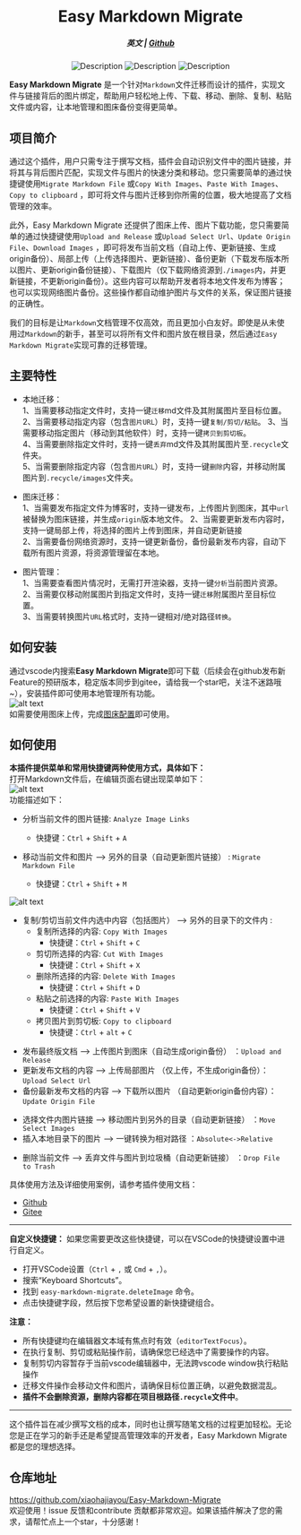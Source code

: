 <div align="center" style="font-size: 1em;"><h1><strong>Easy Markdown Migrate</strong></h1></div>  
<div align="center" ><h5><strong>英文</strong> | <a href="https://github.com/xiaohajiayou/Easy-Markdown-Migrate"><strong>Github</strong></a><h5></div>   
<p align="center" >  
  <img src="https://img.shields.io/badge/code_style-standard-brightgreen.svg?style=flat-square)](https://standardjs.com" alt="Description">  
  <img src="https://img.shields.io/github/license/xiaohajiayou/Easy-Markdown-Migrate" alt="Description">  
  <img src="https://img.shields.io/visual-studio-marketplace/stars/Hacode.easy-markdown-migrate?color=%23FFA500%20" alt="Description">  
</p>  



  



**Easy Markdown Migrate** 是一个针对`Markdown`文件迁移而设计的插件，实现文件与链接背后的图片绑定，帮助用户轻松地上传、下载、移动、删除、复制、粘贴文件或内容，让本地管理和图床备份变得更简单。


项目简介
---------------
通过这个插件，用户只需专注于撰写文档，插件会自动识别文件中的图片链接，并将其与背后图片匹配，实现文件与图片的快速分类和移动。您只需要简单的通过快捷键使用`Migrate Markdown File` 或`Copy With Images`、`Paste With Images`、`Copy to clipboard` ，即可将文件与图片迁移到你所需的位置，极大地提高了文档管理的效率。

此外，Easy Markdown Migrate 还提供了图床上传、图片下载功能，您只需要简单的通过快捷键使用`Upload and Release` 或`Upload Select Url`、`Update Origin File`、`Download Images` ，即可将发布当前文档（自动上传、更新链接、生成origin备份）、局部上传（上传选择图片、更新链接）、备份更新（下载发布版本所以图片、更新origin备份链接）、下载图片（仅下载网络资源到`./images`内，并更新链接，不更新origin备份）。这些内容可以帮助开发者将本地文件发布为博客；也可以实现网络图片备份。这些操作都自动维护图片与文件的关系，保证图片链接的正确性。

我们的目标是让`Markdown`文档管理不仅高效，而且更加小白友好。即使是从未使用过`Markdown`的新手，甚至可以将所有文件和图片放在根目录，然后通过`Easy Markdown Migrate`实现可靠的迁移管理。  

主要特性  
---------------
- 本地迁移：  
1、当需要移动指定文件时，支持一键`迁移`md文件及其附属图片至目标位置。     
2、当需要移动指定内容（包含`图片URL`）时，支持一键`复制/剪切/粘贴`。
3、当需要移动指定图片（移动到其他软件）时，支持一键`拷贝到剪切板`。       
4、当需要删除指定文件时，支持一键`丢弃`md文件及其附属图片至`.recycle`文件夹。     
5、当需要删除指定内容（包含`图片URL`）时，支持一键`删除`内容，并移动附属图片到`.recycle/images`文件夹。     



- 图床迁移：  
1、当需要发布指定文件为博客时，支持一键发布，上传图片到图床，其中`url`被替换为图床链接，并生成`origin`版本地文件。
2、当需要更新发布内容时，支持一键局部上传，将选择的图片上传到图床，并自动更新链接     
2、当需要备份网络资源时，支持一键更新备份，备份最新发布内容，自动下载所有图片资源，将资源管理留在本地。     

- 图片管理：  
1、当需要查看图片情况时，无需打开渲染器，支持一键`分析`当前图片资源。    
2、当需要仅移动附属图片到指定文件时，支持一键`迁移`附属图片至目标位置。       
3、当需要转换图片`URL`格式时，支持一键相对/绝对路径`转换`。       



如何安装
---------------
通过vscode内搜索**Easy Markdown Migrate**即可下载（后续会在github发布新Feature的预研版本，稳定版本同步到gitee，请给我一个star吧，关注不迷路哦~），安装插件即可使用本地管理所有功能。   
![alt text](https://s2.loli.net/2024/12/09/FubaJ91Ior5H7Xt.png)  
如需要使用图床上传，完成[图床配置](https://gitee.com/lilhah/easy-markdown-migrate/wikis/Home)即可使用。  


如何使用
---------------
**本插件提供菜单和常用快捷键两种使用方式，具体如下：**    
打开Markdown文件后，在编辑页面右键出现菜单如下：    
![alt text](https://s2.loli.net/2024/12/20/wFGAuzDdTgkKfYV.png)      
功能描述如下：     
- 分析当前文件的图片链接:  `Analyze Image Links`  
  - 快捷键：`Ctrl` + `Shift` + `A`   
  
- 移动当前文件和图片 --> 另外的目录（自动更新图片链接） :  `Migrate Markdown File`  
  - 快捷键：`Ctrl` + `Shift` + `M`  
  
![alt text](https://s2.loli.net/2024/12/09/P9XEhwRUTyn1biJ.gif)        
- 复制/剪切当前文件内选中内容（包括图片） --> 另外的目录下的文件内 :  
  - 复制所选择的内容:  `Copy With Images`    
    - 快捷键：`Ctrl` + `Shift` + `C`   
  - 剪切所选择的内容:  `Cut With Images`    
    - 快捷键：`Ctrl` + `Shift` + `X` 
  - 删除所选择的内容:  `Delete With Images`    
    - 快捷键：`Ctrl` + `Shift` + `D`    
  - 粘贴之前选择的内容:  `Paste With Images`    
    - 快捷键：`Ctrl` + `Shift` + `V`   
  - 拷贝图片到剪切板:  `Copy to clipboard`    
    - 快捷键：`Ctrl` + `alt` + `C`  

+ 发布最终版文档 --> 上传图片到图床（自动生成origin备份） ：`Upload and Release`    
+ 更新发布文档的内容 --> 上传局部图片 （仅上传，不生成origin备份）：`Upload Select Url`  
+ 备份最新发布文档的内容 --> 下载所以图片 （自动更新origin备份内容）：`Update Origin File`  
- 选择文件内图片链接 --> 移动图片到另外的目录（自动更新链接） ：`Move Select Images`  
- 插入本地目录下的图片 --> 一键转换为相对路径 ：`Absolute<->Relative`    
+ 删除当前文件 --> 丢弃文件与图片到垃圾桶（自动更新链接） ：`Drop File to Trash`    

具体使用方法及详细使用案例，请参考插件使用文档：  
- [Github](https://github.com/xiaohajiayou/Easy-Markdown-Migrate/wiki)  
- [Gitee](https://gitee.com/lilhah/easy-markdown-migrate/wikis/Home)  



* * *



**自定义快捷键：** 如果您需要更改这些快捷键，可以在VSCode的快捷键设置中进行自定义。  
*   打开VSCode设置（`Ctrl` + `,` 或 `Cmd` + `,`）。  
*   搜索“Keyboard Shortcuts”。  
*   找到 `easy-markdown-migrate.deleteImage` 命令。  
*   点击快捷键字段，然后按下您希望设置的新快捷键组合。  

**注意：**  

*   所有快捷键均在编辑器文本域有焦点时有效（`editorTextFocus`）。  
*   在执行复制、剪切或粘贴操作前，请确保您已经选中了需要操作的内容。 
*   复制剪切内容暂存于当前vscode编辑器中，无法跨vscode window执行粘贴操作  
*   迁移文件操作会移动文件和图片，请确保目标位置正确，以避免数据混乱。  
*   **插件不会删除资源，删除内容都在项目根路径`.recycle`文件中**。  

* * *

这个插件旨在减少撰写文档的成本，同时也让撰写随笔文档的过程更加轻松。无论您是正在学习的新手还是希望提高管理效率的开发者，Easy Markdown Migrate 都是您的理想选择。  




仓库地址  
---------------
https://github.com/xiaohajiayou/Easy-Markdown-Migrate  
欢迎使用！issue 反馈和contribute 贡献都非常欢迎。如果该插件解决了您的需求，请帮忙点上一个star，十分感谢！  
